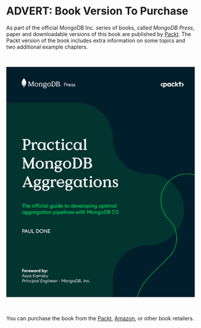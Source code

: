 # ADVERT: Book Version To Purchase

As part of the official MongoDB Inc. series of books, called _MongoDB Press_, paper and downloadable versions of this book are published by [Packt](https://www.packtpub.com/). The Packt version of the book includes extra information on some topics and two additional example chapters. 

&nbsp;

![Practical MongoDB Aggregations book published by Packt](./pics/packt_book_front_cover.png)

&nbsp;

You can purchase the book from the [Packt](https://www.packtpub.com/product/practical-mongodb-aggregations/9781835080641), [Amazon](https://www.amazon.com/Practical-MongoDB-Aggregations-developing-aggregation-ebook/dp/B0CGVKYGPT), or other book retailers.

